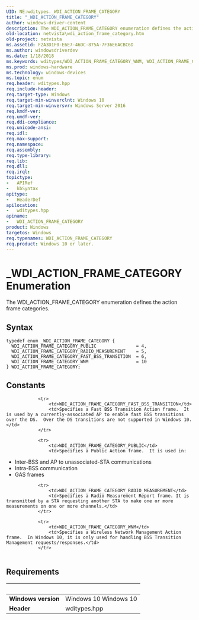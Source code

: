```yaml
---
UID: NE:wditypes._WDI_ACTION_FRAME_CATEGORY
title: "_WDI_ACTION_FRAME_CATEGORY"
author: windows-driver-content
description: The WDI_ACTION_FRAME_CATEGORY enumeration defines the action frame categories.
old-location: netvista\wdi_action_frame_category.htm
old-project: netvista
ms.assetid: F2A3D1F0-E6E7-46DC-875A-7F36E6ACBC6D
ms.author: windowsdriverdev
ms.date: 1/18/2018
ms.keywords: wditypes/WDI_ACTION_FRAME_CATEGORY_WNM, WDI_ACTION_FRAME_CATEGORY_WNM, netvista.wdi_action_frame_category, netvista.wifi_action_frame_category, wditypes/WDI_ACTION_FRAME_CATEGORY, WDI_ACTION_FRAME_CATEGORY enumeration [Device and Driver Installation], wditypes/WDI_ACTION_FRAME_CATEGORY_RADIO_MEASUREMENT, WDI_ACTION_FRAME_CATEGORY_PUBLIC, WDI_ACTION_FRAME_CATEGORY_FAST_BSS_TRANSITION, wditypes/WDI_ACTION_FRAME_CATEGORY_FAST_BSS_TRANSITION, wditypes/WDI_ACTION_FRAME_CATEGORY_PUBLIC, WDI_ACTION_FRAME_CATEGORY, WDI_ACTION_FRAME_CATEGORY_RADIO_MEASUREMENT, _WDI_ACTION_FRAME_CATEGORY
ms.prod: windows-hardware
ms.technology: windows-devices
ms.topic: enum
req.header: wditypes.hpp
req.include-header: 
req.target-type: Windows
req.target-min-winverclnt: Windows 10
req.target-min-winversvr: Windows Server 2016
req.kmdf-ver: 
req.umdf-ver: 
req.ddi-compliance: 
req.unicode-ansi: 
req.idl: 
req.max-support: 
req.namespace: 
req.assembly: 
req.type-library: 
req.lib: 
req.dll: 
req.irql: 
topictype:
-	APIRef
-	kbSyntax
apitype:
-	HeaderDef
apilocation:
-	wditypes.hpp
apiname:
-	WDI_ACTION_FRAME_CATEGORY
product: Windows
targetos: Windows
req.typenames: WDI_ACTION_FRAME_CATEGORY
req.product: Windows 10 or later.
---
```


# _WDI_ACTION_FRAME_CATEGORY Enumeration
The WDI_ACTION_FRAME_CATEGORY enumeration defines the action frame categories.

## Syntax
````
typedef enum _WDI_ACTION_FRAME_CATEGORY { 
  WDI_ACTION_FRAME_CATEGORY_PUBLIC               = 4,
  WDI_ACTION_FRAME_CATEGORY_RADIO_MEASUREMENT    = 5,
  WDI_ACTION_FRAME_CATEGORY_FAST_BSS_TRANSITION  = 6,
  WDI_ACTION_FRAME_CATEGORY_WNM                  = 10
} WDI_ACTION_FRAME_CATEGORY;
````

## Constants

<table>
            
                <tr>
                    <td>WDI_ACTION_FRAME_CATEGORY_FAST_BSS_TRANSITION</td>
                    <td>Specifies a Fast BSS Transition Action frame.  It is used by a currently-associated AP to enable fast BSS transitions over the DS.  Over the DS transitions are not supported in Windows 10.</td>
                </tr>
            
                <tr>
                    <td>WDI_ACTION_FRAME_CATEGORY_PUBLIC</td>
                    <td>Specifies a Public Action frame.  It is used in:

<ul>
<li>Inter-BSS and AP to unassociated-STA communications</li>
<li>Intra-BSS communication</li>
<li>GAS frames</li>
</ul></td>
                </tr>
            
                <tr>
                    <td>WDI_ACTION_FRAME_CATEGORY_RADIO_MEASUREMENT</td>
                    <td>Specifies a Radio Measurement Report frame. It is transmitted by a STA requesting another STA to make one or more measurements on one or more channels.</td>
                </tr>
            
                <tr>
                    <td>WDI_ACTION_FRAME_CATEGORY_WNM</td>
                    <td>Specifies a Wireless Network Management Action frame.  In Windows 10, it is only used for handling BSS Transition Management requests/responses.</td>
                </tr>
</table>


## Requirements
| &nbsp; | &nbsp; |
| ---- |:---- |
| **Windows version** | Windows 10 Windows 10 |
| **Header** | wditypes.hpp |